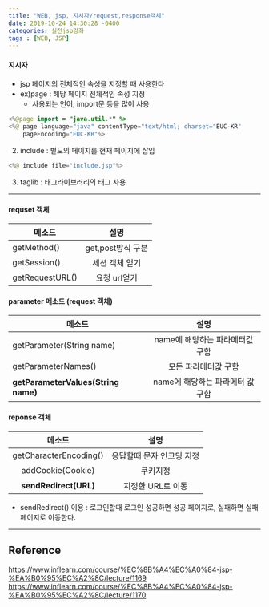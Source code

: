 ```yaml
---
title: "WEB, jsp, 지시자/request,response객체"
date: 2019-10-24 14:30:28 -0400
categories: 실전jsp강좌
tags : [WEB, JSP]
---
```

#### 지시자
- jsp 페이지의 전체적인 속성을 지정할 때 사용한다
- ex)page : 해당 페이지 전체적인 속성 지정
    - 사용되는 언어, import문 등을 많이 사용

```java
<%@page import = "java.util.*" %>
<%@ page language="java" contentType="text/html; charset="EUC-KR"
    pageEncoding="EUC-KR"%>
```


2. include : 별도의 페이지를 현재 페이지에 삽입
```java
<%@ include file="include.jsp"%>
```

3. taglib : 태그라이브러리의 태그 사용

---

#### requset 객체
| 메소드 | 설명|
|---|:---:|
|getMethod() | get,post방식 구분
|getSession() | 세션 객체 얻기
|getRequestURL() | 요청 url얻기

#### parameter 메소드 (request 객체)
| 메소드| 설명|
|---|:---:|
| getParameter(String name) | name에 해당하는 파라메터값 구함
| getParameterNames() | 모든 파라메터값 구함
| <b>getParameterValues(String name)</b>| name에 해당하는 파라메터 값 구함

#### reponse 객체
| 메소드| 설명
|:---:|:---:|
|getCharacterEncoding()| 응답할때 문자 인코딩 지정
|addCookie(Cookie)| 쿠키지정
|<b>sendRedirect(URL)</b> | 지정한 URL로 이동

- sendRedirect() 이용 : 로그인할때 로그인 성공하면 성공 페이지로, 실패하면 실패페이지로 이동한다.


---
## Reference

<https://www.inflearn.com/course/%EC%8B%A4%EC%A0%84-jsp-%EA%B0%95%EC%A2%8C/lecture/1169>
<https://www.inflearn.com/course/%EC%8B%A4%EC%A0%84-jsp-%EA%B0%95%EC%A2%8C/lecture/1170>
